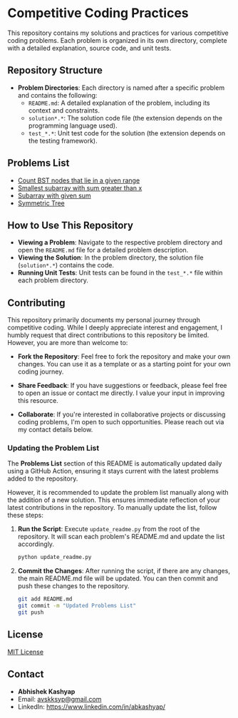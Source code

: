 # Competitive Coding Practices

This repository contains my solutions and practices for various competitive coding problems. Each problem is organized in its own directory, complete with a detailed explanation, source code, and unit tests.

## Repository Structure

- **Problem Directories**: Each directory is named after a specific problem and contains the following:
  - `README.md`: A detailed explanation of the problem, including its context and constraints.
  - `solution*.*`: The solution code file (the extension depends on the programming language used).
  - `test_*.*`: Unit test code for the solution (the extension depends on the testing framework).

## Problems List
- [Count BST nodes that lie in a given range](count_bst_nodes_that_lie_in_a_given_range)
- [Smallest subarray with sum greater than x](smallest_subarray_with_sum_greater_than_x)
- [Subarray with given sum](subarray_with_given_sum)
- [Symmetric Tree](symmetric_tree)
## How to Use This Repository

- **Viewing a Problem**: Navigate to the respective problem directory and open the `README.md` file for a detailed problem description.
- **Viewing the Solution**: In the problem directory, the solution file (`solution*.*`) contains the code.
- **Running Unit Tests**: Unit tests can be found in the `test_*.*` file within each problem directory.

## Contributing

This repository primarily documents my personal journey through competitive coding. While I deeply appreciate interest and engagement, I humbly request that direct contributions to this repository be limited. However, you are more than welcome to:

- **Fork the Repository**: Feel free to fork the repository and make your own changes. You can use it as a template or as a starting point for your own coding journey.

- **Share Feedback**: If you have suggestions or feedback, please feel free to open an issue or contact me directly. I value your input in improving this resource.

- **Collaborate**: If you're interested in collaborative projects or discussing coding problems, I'm open to such opportunities. Please reach out via my contact details below.

### Updating the Problem List

The **Problems List** section of this README is automatically updated daily using a GitHub Action, ensuring it stays current with the latest problems added to the repository. 

However, it is recommended to update the problem list manually along with the addition of a new solution. This ensures immediate reflection of your latest contributions in the repository. To manually update the list, follow these steps:

1. **Run the Script**: Execute `update_readme.py` from the root of the repository. It will scan each problem's README.md and update the list accordingly.

    ```bash
    python update_readme.py
    ```

2. **Commit the Changes**: After running the script, if there are any changes, the main README.md file will be updated. You can then commit and push these changes to the repository.

    ```bash
    git add README.md
    git commit -m "Updated Problems List"
    git push
    ```

## License

[MIT License](LICENSE.md)

## Contact

- **Abhishek Kashyap**
- Email: [avskksyp@gmail.com](mailto:avskksyp@gmail.com)
- LinkedIn: https://www.linkedin.com/in/abkashyap/
